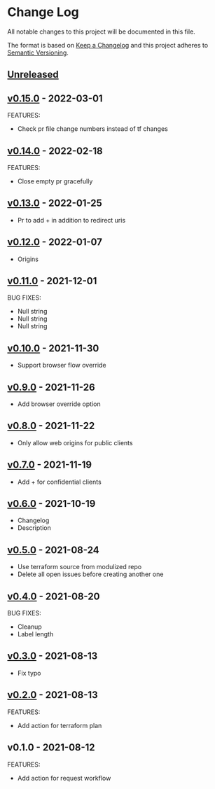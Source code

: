 # Change Log

All notable changes to this project will be documented in this file.

The format is based on [Keep a Changelog](http://keepachangelog.com/) and this
project adheres to [Semantic Versioning](http://semver.org/).

<a name="unreleased"></a>
## [Unreleased]



<a name="v0.15.0"></a>
## [v0.15.0] - 2022-03-01
FEATURES:
- Check pr file change numbers instead of tf changes


<a name="v0.14.0"></a>
## [v0.14.0] - 2022-02-18
FEATURES:
- Close empty pr gracefully


<a name="v0.13.0"></a>
## [v0.13.0] - 2022-01-25

- Pr to add + in addition to redirect uris


<a name="v0.12.0"></a>
## [v0.12.0] - 2022-01-07

- Origins


<a name="v0.11.0"></a>
## [v0.11.0] - 2021-12-01
BUG FIXES:
- Null string
- Null string
- Null string


<a name="v0.10.0"></a>
## [v0.10.0] - 2021-11-30

- Support browser flow override


<a name="v0.9.0"></a>
## [v0.9.0] - 2021-11-26

- Add browser override option


<a name="v0.8.0"></a>
## [v0.8.0] - 2021-11-22

- Only allow web origins for public clients


<a name="v0.7.0"></a>
## [v0.7.0] - 2021-11-19

- Add + for confidential clients


<a name="v0.6.0"></a>
## [v0.6.0] - 2021-10-19

- Changelog
- Description


<a name="v0.5.0"></a>
## [v0.5.0] - 2021-08-24

- Use terraform source from modulized repo
- Delete all open issues before creating another one


<a name="v0.4.0"></a>
## [v0.4.0] - 2021-08-20
BUG FIXES:
- Cleanup
- Label length


<a name="v0.3.0"></a>
## [v0.3.0] - 2021-08-13

- Fix typo


<a name="v0.2.0"></a>
## [v0.2.0] - 2021-08-13
FEATURES:
- Add action for terraform plan


<a name="v0.1.0"></a>
## v0.1.0 - 2021-08-12
FEATURES:
- Add action for request workflow


[Unreleased]: https://github.com/bcgov/sso-requests-actions/compare/v0.15.0...HEAD
[v0.15.0]: https://github.com/bcgov/sso-requests-actions/compare/v0.14.0...v0.15.0
[v0.14.0]: https://github.com/bcgov/sso-requests-actions/compare/v0.13.0...v0.14.0
[v0.13.0]: https://github.com/bcgov/sso-requests-actions/compare/v0.12.0...v0.13.0
[v0.12.0]: https://github.com/bcgov/sso-requests-actions/compare/v0.11.0...v0.12.0
[v0.11.0]: https://github.com/bcgov/sso-requests-actions/compare/v0.10.0...v0.11.0
[v0.10.0]: https://github.com/bcgov/sso-requests-actions/compare/v0.9.0...v0.10.0
[v0.9.0]: https://github.com/bcgov/sso-requests-actions/compare/v0.8.0...v0.9.0
[v0.8.0]: https://github.com/bcgov/sso-requests-actions/compare/v0.7.0...v0.8.0
[v0.7.0]: https://github.com/bcgov/sso-requests-actions/compare/v0.6.0...v0.7.0
[v0.6.0]: https://github.com/bcgov/sso-requests-actions/compare/v0.5.0...v0.6.0
[v0.5.0]: https://github.com/bcgov/sso-requests-actions/compare/v0.4.0...v0.5.0
[v0.4.0]: https://github.com/bcgov/sso-requests-actions/compare/v0.3.0...v0.4.0
[v0.3.0]: https://github.com/bcgov/sso-requests-actions/compare/v0.2.0...v0.3.0
[v0.2.0]: https://github.com/bcgov/sso-requests-actions/compare/v0.1.0...v0.2.0
